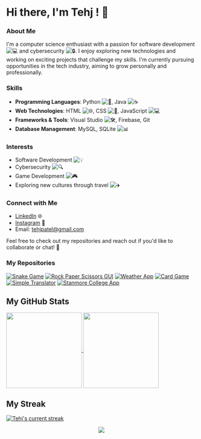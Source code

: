 # Hi there, I'm Tehj ! 👋

### About Me
I'm a computer science enthusiast with a passion for software development ![💻](https://raw.githubusercontent.com/Tarikul-Islam-Anik/Animated-Fluent-Emojis/master/Emojis/Objects/Computer%20laptop.png) and cybersecurity ![🔒](https://raw.githubusercontent.com/Tarikul-Islam-Anik/Animated-Fluent-Emojis/master/Emojis/Objects/Padlock.png). I enjoy exploring new technologies and working on exciting projects that challenge my skills. I'm currently pursuing opportunities in the tech industry, aiming to grow personally and professionally.

### Skills
- **Programming Languages**: Python ![🐍](https://raw.githubusercontent.com/Tarikul-Islam-Anik/Animated-Fluent-Emojis/master/Emojis/Objects/Snake.png), Java ![☕](https://raw.githubusercontent.com/Tarikul-Islam-Anik/Animated-Fluent-Emojis/master/Emojis/Objects/Coffee.png)
- **Web Technologies**: HTML ![🌐](https://raw.githubusercontent.com/Tarikul-Islam-Anik/Animated-Fluent-Emojis/master/Emojis/Objects/Globe%20showing%20Europe%20Africa.png), CSS ![🎨](https://raw.githubusercontent.com/Tarikul-Islam-Anik/Animated-Fluent-Emojis/master/Emojis/Objects/Artist%20palette.png), JavaScript ![💻](https://raw.githubusercontent.com/Tarikul-Islam-Anik/Animated-Fluent-Emojis/master/Emojis/Objects/Computer%20laptop.png)
- **Frameworks & Tools**: Visual Studio ![🛠️](https://raw.githubusercontent.com/Tarikul-Islam-Anik/Animated-Fluent-Emojis/master/Emojis/Objects/Hammer%20and%20Wrench.png), Firebase, Git
- **Database Management**: MySQL, SQLite ![📊](https://raw.githubusercontent.com/Tarikul-Islam-Anik/Animated-Fluent-Emojis/master/Emojis/Objects/Bar%20chart.png)

### Interests
- Software Development ![💡](https://raw.githubusercontent.com/Tarikul-Islam-Anik/Animated-Fluent-Emojis/master/Emojis/Objects/Bulb.png)
- Cybersecurity ![🔍](https://raw.githubusercontent.com/Tarikul-Islam-Anik/Animated-Fluent-Emojis/master/Emojis/Objects/Magnifying%20glass%20tilted%20right.png)
- Game Development ![🎮](https://raw.githubusercontent.com/Tarikul-Islam-Anik/Animated-Fluent-Emojis/master/Emojis/Objects/Video%20game.png)
- Exploring new cultures through travel ![✈️](https://raw.githubusercontent.com/Tarikul-Islam-Anik/Animated-Fluent-Emojis/master/Emojis/Travel%20and%20places/Airplane.png)

### Connect with Me
- [LinkedIn](https://www.linkedin.com/in/tehj-patel-56a5562a2/) 🌐
- [Instagram](https://www.instagram.com/t3hj_p/profilecard/?igsh=N3o0MDhoeHVubHVu) 📸
- Email: [tehjpatel@gmail.com](mailto:tehjpatel@gmail.com)

Feel free to check out my repositories and reach out if you'd like to collaborate or chat! 🤝

### My Repositories

[![Snake Game](https://github-readme-stats.vercel.app/api/pin/?username=t3hj&repo=SnakeGame&theme=shadow_blue)](https://github.com/t3hj/SnakeGame)
[![Rock Paper Scissors GUI](https://github-readme-stats.vercel.app/api/pin/?username=t3hj&repo=RockPaperScissorsGUI&theme=shadow_blue)](https://github.com/t3hj/RockPaperScissorsGUI)
[![Weather App](https://github-readme-stats.vercel.app/api/pin/?username=t3hj&repo=WeatherApp&theme=shadow_blue)](https://github.com/t3hj/WeatherApp)
[![Card Game](https://github-readme-stats.vercel.app/api/pin/?username=t3hj&repo=CardGame&theme=shadow_blue)](https://github.com/t3hj/CardGame)
[![Simple Translator](https://github-readme-stats.vercel.app/api/pin/?username=t3hj&repo=SimpleTranslator&theme=shadow_blue)](https://github.com/t3hj/SimpleTranslator)
[![Stanmore College App](https://github-readme-stats.vercel.app/api/pin/?username=t3hj&repo=StanmoreCollegeApp&theme=shadow_blue)](https://github.com/t3hj/StanmoreCollegeApp)

## My GitHub Stats

<a href="https://github.com/anuraghazra/github-readme-stats">
  <img height=200 align="center" src="https://github-readme-stats.vercel.app/api?username=t3hj&show_icons=true&theme=shadow_blue" />
</a>
<a href="https://github.com/anuraghazra/convoychat">
  <img height=200 align="center" src="https://github-readme-stats.vercel.app/api/top-langs/?username=t3hj&size_weight=0.5&count_weight=0.5&theme=shadow_blue&langs_count=8" />
</a>

## My Streak
[![Tehj's current streak](https://streak-stats.demolab.com/?user=t3hj&count_private=true&theme=blue&title_color=%23364fc7)](#)

<p align="center">
     <img src="https://capsule-render.vercel.app/api?type=waving&color=gradient&height=100&section=footer"/>
</p>
